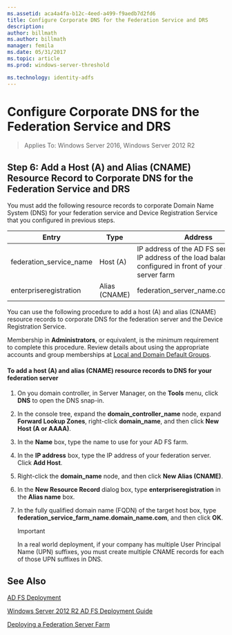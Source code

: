 ```yaml
---
ms.assetid: aca4a4fa-b12c-4eed-a499-f9aedb7d2fd6
title: Configure Corporate DNS for the Federation Service and DRS
description:
author: billmath
ms.author: billmath
manager: femila
ms.date: 05/31/2017
ms.topic: article
ms.prod: windows-server-threshold

ms.technology: identity-adfs
---
```


# Configure Corporate DNS for the Federation Service and DRS

>Applies To: Windows Server 2016, Windows Server 2012 R2
  
## Step 6: Add a Host \(A\) and Alias \(CNAME\) Resource Record to Corporate DNS for the Federation Service and DRS  
You must add the following resource records to corporate Domain Name System \(DNS\) for your federation service and Device Registration Service that you configured in previous steps.  
  
|Entry|Type|Address|  
|---------|--------|-----------|  
|federation\_service\_name|Host \(A\)|IP address of the AD FS server or the IP address of the load balancer that is configured in front of your AD FS server farm|  
|enterpriseregistration|Alias \(CNAME\)|federation\_server\_name.contoso.com|  
  
You can use the following procedure to add a host \(A\) and alias \(CNAME\) resource records to corporate DNS for the federation server and the Device Registration Service.  
  
Membership in **Administrators**, or equivalent, is the minimum requirement to complete this procedure.  Review details about using the appropriate accounts and group memberships at [Local and Domain Default Groups](https://go.microsoft.com/fwlink/?LinkId=83477).   
  
#### To add a host \(A\) and alias \(CNAME\) resource records to DNS for your federation server  
  
1.  On you domain controller, in Server Manager, on the **Tools** menu, click **DNS** to open the DNS snap\-in.  
  
2.  In the console tree, expand the **domain\_controller\_name** node, expand **Forward Lookup Zones**, right\-click **domain\_name**, and then click **New Host \(A or AAAA\)**.  
  
3.  In the **Name** box, type the name to use for your AD FS farm.  
  
4.  In the **IP address** box, type the IP address of your federation server. Click **Add Host**.  
  
5.  Right\-click the **domain\_name** node, and then click **New Alias \(CNAME\)**.  
  
6.  In the **New Resource Record** dialog box, type **enterpriseregistration** in the **Alias name** box.  
  
7.  In the fully qualified domain name \(FQDN\) of the target host box, type **federation\_service\_farm\_name.domain\_name.com**, and then click **OK**.  
  
    > [!IMPORTANT]  
    > In a real world deployment, if your company has multiple User Principal Name \(UPN\) suffixes, you must create multiple CNAME records for each of those UPN suffixes in DNS.  
  
## See Also 

[AD FS Deployment](../../ad-fs/AD-FS-Deployment.md)  

[Windows Server 2012 R2 AD FS Deployment Guide](../../ad-fs/deployment/Windows-Server-2012-R2-AD-FS-Deployment-Guide.md)  
 
[Deploying a Federation Server Farm](../../ad-fs/deployment/Deploying-a-Federation-Server-Farm.md)  
  

